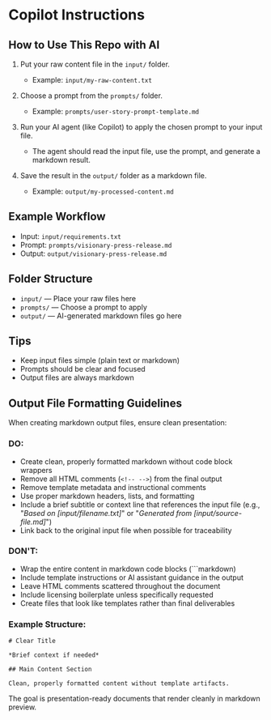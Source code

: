 # Copilot Instructions 

## How to Use This Repo with AI

1. Put your raw content file in the `input/` folder.
   - Example: `input/my-raw-content.txt`

2. Choose a prompt from the `prompts/` folder.
   - Example: `prompts/user-story-prompt-template.md`

3. Run your AI agent (like Copilot) to apply the chosen prompt to your input file.
   - The agent should read the input file, use the prompt, and generate a markdown result.

4. Save the result in the `output/` folder as a markdown file.
   - Example: `output/my-processed-content.md`

## Example Workflow

- Input: `input/requirements.txt`
- Prompt: `prompts/visionary-press-release.md`
- Output: `output/visionary-press-release.md`

## Folder Structure
- `input/` — Place your raw files here
- `prompts/` — Choose a prompt to apply
- `output/` — AI-generated markdown files go here

## Tips
- Keep input files simple (plain text or markdown)
- Prompts should be clear and focused
- Output files are always markdown

## Output File Formatting Guidelines

When creating markdown output files, ensure clean presentation:

### DO:
- Create clean, properly formatted markdown without code block wrappers
- Remove all HTML comments (`<!-- -->`) from the final output
- Remove template metadata and instructional comments
- Use proper markdown headers, lists, and formatting
- Include a brief subtitle or context line that references the input file (e.g., "*Based on [input/filename.txt]*" or "*Generated from [input/source-file.md]*")
- Link back to the original input file when possible for traceability

### DON'T:
- Wrap the entire content in markdown code blocks (```markdown)
- Include template instructions or AI assistant guidance in the output
- Leave HTML comments scattered throughout the document
- Include licensing boilerplate unless specifically requested
- Create files that look like templates rather than final deliverables

### Example Structure:
```
# Clear Title

*Brief context if needed*

## Main Content Section

Clean, properly formatted content without template artifacts.
```

The goal is presentation-ready documents that render cleanly in markdown preview.

